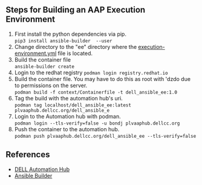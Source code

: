 Steps for Building an AAP Execution Environment
-----------
1. First install the python dependencies via pip.  
`pip3 install ansible-builder  --user`  
2.  Change directory to the "ee" directory where the [execution-environment.yml](../ee/execution-environment.yml) file is located.  
3.  Build the container file  
`ansible-builder create`
4.  Login to the redhat registry 
`podman login registry.redhat.io`
5.  Build the container file.  You may have to do this as root with 'dzdo due to permissions on the server.  
`podman build -f context/Containerfile -t dell_ansible_ee:1.0`
6.  Tag the build with the automation hub's uri.  
`podman tag localhost/dell_ansible_ee:latest plvaaphub.dellcc.org/dell_ansible_e`
7.  Login to the Automation hub with podman.  
`podman login --tls-verify=false -u bondj plvaaphub.dellcc.org `  
8.  Push the container to the automation hub.  
`podman push plvaaphub.dellcc.org/dell_ansible_ee --tls-verify=false`


References
-----------
- [DELL Automation Hub](https://plvaaphub.dellcc.org/ui/containers/dell_ansible_ee)
- [Ansible Builder](https://www.ansible.com/blog/introduction-to-ansible-builder)
